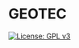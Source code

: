 # GEOTEC
[![License: GPL v3](https://img.shields.io/badge/License-GPLv3-blue.svg)](https://www.gnu.org/licenses/gpl-3.0)
